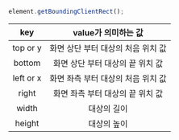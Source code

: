 ```js
element.getBoundingClientRect();
```

|    key    |        value가 의미하는 값         |
| :-------: | :--------------------------------: |
| top or y  | 화면 상단 부터 대상의 처음 위치 값 |
|  bottom   |  화면 상단 부터 대상의 끝 위치 값  |
| left or x | 화면 좌측 부터 대상의 처음 위치 값 |
|   right   |  화면 좌측 부터 대상의 끝 위치 값  |
|   width   |            대상의 길이             |
|  height   |            대상의 높이             |
